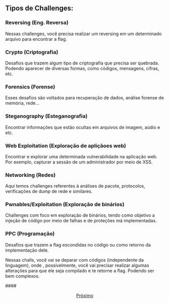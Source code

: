 ## Tipos de Challenges:

### Reversing (Eng. Reversa)

Nessas challenges, você precisa realizar um reversing em um determinado arquivo para encontrar a flag.

### Crypto (Criptografia)

Desafios que trazem algum tipo de criptografia que precisa ser quebrada. Podendo aparecer de diversas formas, como códigos, mensagens, cifras, etc.

### Forensics (Forense)

Esses desafios são voltados para recuperação de dados, análise forense de memória, rede...

### Steganography (Esteganografia)

Encontrar informações que estão ocultas em arquivos de imagem, aúdio e etc.

### Web Exploitation (Exploração de apliçãoes web)

Encontrar e explorar uma determinada vulnerabilidade na aplicação web. Por exemplo, capturar a sessão de um administrador por meio de XSS.

### Networking (Redes)

Aqui temos challenges referentes à análises de pacote, protocolos, verificações de dump de rede e similares.

### Pwnables/Exploitation (Exploração de binários)

Challenges com foco em exploração de binários, tendo como objetivo a injeção de código por meio de falhas e de proteções má implementadas.

### PPC (Programação)

Desafios que trazem a flag escondidas no código ou como retorno da implementação dele.

Nessas challs, você vai se deparar com códigos (independente da linguagem), onde , possivelmente, você vai precisar realizar algumas alterações para que ele seja compilado e te retorne a flag. Podendo ser bem complexos.

####[<p style="text-align: center;">Próximo </p>](./praticar.md)
